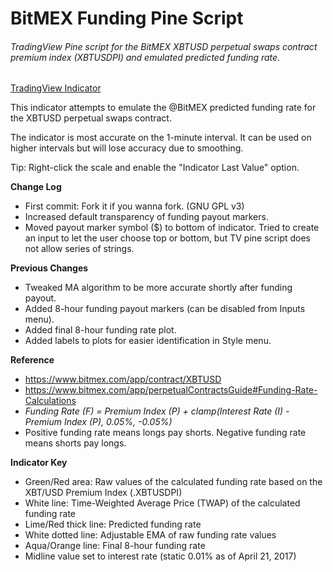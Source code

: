 # BitMEX Funding Pine Script

###### TradingView Pine script for the BitMEX XBTUSD perpetual swaps contract premium index (XBTUSDPI) and emulated predicted funding rate.

[TradingView Indicator](https://www.tradingview.com/script/RgyVwnXZ-BitMEX-Funding-R1984/)

This indicator attempts to emulate the @BitMEX predicted funding rate for the XBTUSD perpetual swaps contract. 

The indicator is most accurate on the 1-minute interval.  It can be used on higher intervals but will lose accuracy due to smoothing.

Tip: Right-click the scale and enable the "Indicator Last Value" option.

**Change Log**
- First commit: Fork it if you wanna fork. (GNU GPL v3)
- Increased default transparency of funding payout markers.
- Moved payout marker symbol ($) to bottom of indicator.  Tried to create an input to let the user choose top or bottom, but TV pine script does not allow series of strings.

**Previous Changes**
- Tweaked MA algorithm to be more accurate shortly after funding payout.
- Added 8-hour funding payout markers (can be disabled from Inputs menu).
- Added final 8-hour funding rate plot.
- Added labels to plots for easier identification in Style menu.

**Reference**
- https://www.bitmex.com/app/contract/XBTUSD
- https://www.bitmex.com/app/perpetualContractsGuide#Funding-Rate-Calculations
- *Funding Rate (F) = Premium Index (P) + clamp(Interest Rate (I) - Premium Index (P), 0.05%, -0.05%)*
- Positive funding rate means longs pay shorts. Negative funding rate means shorts pay longs.

**Indicator Key**
- Green/Red area: Raw values of the calculated funding rate based on the XBT/USD Premium Index (.XBTUSDPI)
- White line: Time-Weighted Average Price (TWAP) of the calculated funding rate
- Lime/Red thick line: Predicted funding rate
- White dotted line: Adjustable EMA of raw funding rate values
- Aqua/Orange line: Final 8-hour funding rate
- Midline value set to interest rate (static 0.01% as of April 21, 2017)

